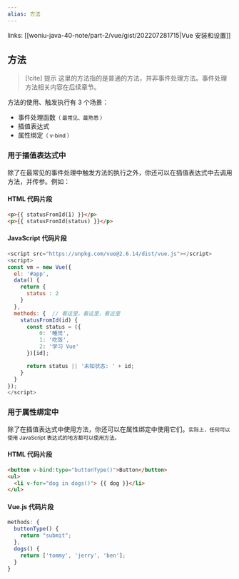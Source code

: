 ```yaml
---
alias: 方法 
---
```


links:  [[woniu-java-40-note/part-2/vue/gist/202207281715|Vue 安装和设置]]

## 方法 

> [!cite] 提示
> 这里的方法指的是普通的方法，并非事件处理方法。事件处理方法相关内容在后续章节。

方法的使用、触发执行有 3 个场景：

- 事件处理函数<small>（ 最常见、最熟悉 ）</small>
- 插值表达式
- 属性绑定<small>（ v-bind ）</small>


### 用于插值表达式中

除了在最常见的事件处理中触发方法的执行之外，你还可以在插值表达式中去调用方法，并传参。例如：

#### HTML 代码片段

``` html
<p>{{ statusFromId(1) }}</p>
<p>{{ statusFromId(status) }}</p>
```

#### JavaScript 代码片段

```js
<script src="https://unpkg.com/vue@2.6.14/dist/vue.js"></script>
<script>
const vm = new Vue({
  el: '#app',
  data() {
    return {
      status : 2
    }
  },
  methods: {  // 看这里，看这里，看这里
    statusFromId(id) {
      const status = ({
          0: '睡觉',
          1: '吃饭',
          2: '学习 Vue'
      })[id];

      return status || '未知状态: ' + id;
    }
  }
});
</script>
```


### 用于属性绑定中

除了在插值表达式中使用方法，你还可以在属性绑定中使用它们。<small>实际上，任何可以使用 JavaScript 表达式的地方都可以使用方法。</small>

#### HTML 代码片段

``` html
<button v-bind:type="buttonType()">Button</button>
<ul>
  <li v-for="dog in dogs()"> {{ dog }}</li>
</ul>
```

#### Vue.js 代码片段

```js
methods: {
  buttonType() {
	return "submit";
  },
  dogs() {
	return ['tommy', 'jerry', 'ben'];
  }
}
```

